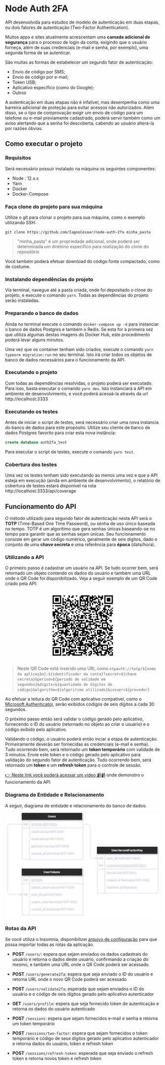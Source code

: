 <h1>Node Auth 2FA</h1>

API desenvolvida para estudos de modelo de autenticação em duas etapas, ou dois fatores de autenticação (Two-Factor Authentication).

Muitos apps e sites atualmente acrescentam uma **camada adicional de segurança** para o processo de login da conta, exigindo que o usuário forneça, além de suas credenciais (e-mail e senha, por exemplo), uma segunda forma de se autenticar.

São muitas as formas de estabelecer um segundo fator de autenticação:
- Envio de código por SMS;
- Envio de código por e-mail;
- Token USB;
- Aplicativo específico (como do Google);
- Outros

A autenticação em duas etapas não é infalível, mas desempenha como uma barreira adicional de proteção para evitar acessos não autorizados. Além disso, se o tipo de comprovação exigir um envio de código para um telefone ou e-mail previamente cadastrado, poderá servir também como um aviso alertando que a senha foi descoberta, cabendo ao usuário alterá-la por razões óbvias.

<h2>Como executar o projeto</h2>
<h3>Requisitos</h3>
Será necessário possuir instalado na máquina os seguintes componentes:

- Node : 12.x.x
- Yarn
- Docker
- Docker-Compose

<h3>Faça clone do projeto para sua máquina</h3>
Utilize o git para clonar o projeto para sua máquina, como o exemplo utilizando SSH:

```
git clone https://github.com/IagooCesaar/node-auth-2fa minha_pasta
```

> "minha_pasta" é um propriedade adicional, onde poderá ser determinada um diretório específico para realização do clone do repositório

Você também poderá efetuar download do código fonte compactado, como de costume.

<h3>Instalando dependências do projeto</h3>

Via terminal, navegue até a pasta criada, onde foi depositado o clone do projeto, e execute o comando `yarn`. Todas as dependências do projeto serão instaladas.

<h3>Preparando o banco de dados</h3>

Ainda no terminal execute o comando `docker-compose up -d` para instanciar o banco de dados Postgres e também o Redis. Se esta for a primeira vez que utiliza algumas destas imagens do Docker Hub, este procedimento poderá levar alguns minutos.

Uma vez que os container tenham sido criados, execute o comando `yarn typeorm migration:run` no seu terminal. Isto irá criar todos os objetos de banco de dados necessários para o funcionamento da API. 

<h3>Executando o projeto</h3>

Com todas as dependências resolvidas, o projeto poderá ser executado. Para isso, basta executar o comando `yarn dev`. Isto instanciará a API em ambiente de desenvolvimento, e você poderá acessá-la através da url http://localhost:3333

<h3>Executando os testes</h3>

Antes de iniciar o script de testes, será necessário criar uma nova instancia do banco de dados para este propósito. Utilize seu cliente de banco de dados Postgres favorito para criar esta nova instância:

```SQL
create database auth2fa_test
```

Para executar o script de testes, execute o comando `yarn test`.

<h3>Cobertura dos testes</h3>

Uma vez os testes tenham sido executando ao menos uma vez e que a API esteja em execução (ainda em ambiente de desenvolvimento), o relatório de cobertura de testes estará disponível na rota http://localhost:3333/api/coverage

<h2>Funcionamento do API</h2>

O método utilizado para segundo fator de autenticação nesta API será o **TOTP** (Time-Based One Time Password), ou senha de uso único baseada no tempo. TOTP é um algorítimo que gera senhas únicas baseando-se no tempo para garantir que as senhas sejam únicas. Seu funcionamento consiste em gerar um código numérico, geralmente de seis dígitos, dado o conjunto de uma **chave secreta** e uma referência para **época** (data/hora).

<h3>Utilizando a API</h3>

O primeiro passo é cadastrar um usuário na API. Se tudo ocorrer bem, será retornado um objeto contendo os dados do usuário e também uma URL onde o QR Code foi disponibilizado.  Veja a seguir exemplo de um QR Code criado pela API:

<div style="text-align:center">
<img src="https://github.com/IagooCesaar/node-auth-2fa/blob/main/tmp/qrcode/55094550-217b-464f-bf63-ba15b6fe6c36.png?raw=true" alt="Exemplo de QR Code">
</div>

> Neste QR Code está inserido uma URI, como `otpauth://totp/${nome da aplicação}:${identificador da conta}?secret=${chave secreta}&period=${periodo de validade em segundos}&digits=${quantidade de dígitos do código}&algorithm=${algoritimo utilizado}&issuer=${provedor}`

 Ao efetuar a leitura do QR Code com aplicativo compatível, como o [Microsoft Authenticator](https://www.microsoft.com/pt-br/account/authenticator), serão exibidos códigos de seis dígitos a cada 30 segundos.
 
 O próximo passo então será validar o código gerado pelo aplicativo, fornecendo o ID do usuário (retornado no objeto ao criar o usuário) e o código exibido pelo aplicativo.

 Validando o código, o usuário poderá então inciar a etapa de autenticação. Primeiramente deverão ser fornecidas as credenciais (e-mail e senha). Tudo ocorrendo bem, será retornado um **token temporário** com validade de 3 minutos.
 Envie este token e o código gerado pelo aplicativo para validação do segundo fator de autenticação. Tudo ocorrendo bem, será retornado um **token** e um **refresh token** para o controle de sessão.

 [👉 Neste link você poderá acessar um vídeo 📹📹](https://www.youtube.com/watch?v=z35aPwAaETk) onde demonstro o funcionamento da API.

<h3>Diagrama de Entidade e Relacionamento</h3>

A seguir, diagrama de entidade e relacionamento do banco de dados:

<div style="text-align:center">
<img src="https://github.com/IagooCesaar/node-auth-2fa/blob/main/.github/der-auth2fa.png?raw=true" alt="Diagrama de entidade e relacionamento">
</div>


<h3>Rotas da API</h3>

Se você utiliza o Insomnia, disponibilizei [arquivo de configuração](https://github.com/IagooCesaar/node-auth-2fa/blob/main/.github/Insomnia.json) para que possa importar todas as rotas da aplicação.

- **POST** `/users/`: espera que sejam enviados os dados cadastrais do usuário e retorna o dados deste usuário, confirmando a criação do mesmo, e também uma URL onde o QR Code poderá ser acessado.

- **POST** `/users/generate2fa`: espera que seja enviado o ID do usuário e retorna URL onde o novo QR Code poderá ser acessado

- **POST** `/users/validate2fa`: esperada que sejam enviados o ID do usuário e o código de seis dígitos gerado pelo aplicativo autenticador

- **GET** `/users/profile`: espera que seja fornecido token de autenticação e retorna os dados do usuário autenticado

- **POST** `/sessions`: espera que sejam fornecidos e-mail e senha e retorna um token temporário

- **POST** `/sessions/two-factor`: espera que sejam fornecidos o token temporário e código de seus dígitos gerado pelo aplicativo autenticador e retorna dados do usuário, token e refresh token

- **POST** `/sessions/refresh-token`: esperada que seja enviado o refresh token e retorna novos token e refresh token